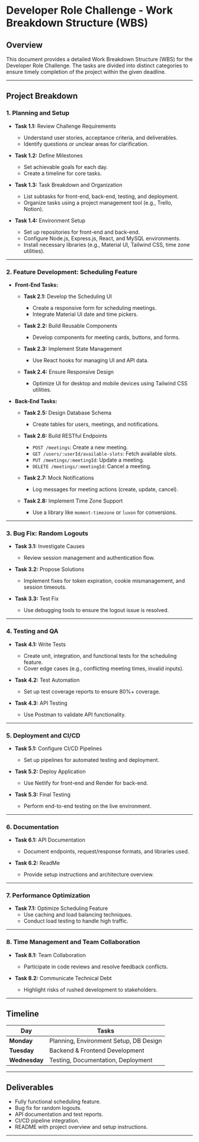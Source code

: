 # Developer Role Challenge - Work Breakdown Structure (WBS)

## **Overview**
This document provides a detailed Work Breakdown Structure (WBS) for the Developer Role Challenge. The tasks are divided into distinct categories to ensure timely completion of the project within the given deadline.

---

## **Project Breakdown**

### **1. Planning and Setup**
- **Task 1.1:** Review Challenge Requirements
  - Understand user stories, acceptance criteria, and deliverables.
  - Identify questions or unclear areas for clarification.
  
- **Task 1.2:** Define Milestones
  - Set achievable goals for each day.
  - Create a timeline for core tasks.

- **Task 1.3:** Task Breakdown and Organization
  - List subtasks for front-end, back-end, testing, and deployment.
  - Organize tasks using a project management tool (e.g., Trello, Notion).

- **Task 1.4:** Environment Setup
  - Set up repositories for front-end and back-end.
  - Configure Node.js, Express.js, React, and MySQL environments.
  - Install necessary libraries (e.g., Material UI, Tailwind CSS, time zone utilities).

---

### **2. Feature Development: Scheduling Feature**
- **Front-End Tasks:**
  - **Task 2.1:** Develop the Scheduling UI
    - Create a responsive form for scheduling meetings.
    - Integrate Material UI date and time pickers.
  
  - **Task 2.2:** Build Reusable Components
    - Develop components for meeting cards, buttons, and forms.
    
  - **Task 2.3:** Implement State Management
    - Use React hooks for managing UI and API data.

  - **Task 2.4:** Ensure Responsive Design
    - Optimize UI for desktop and mobile devices using Tailwind CSS utilities.

- **Back-End Tasks:**
  - **Task 2.5:** Design Database Schema
    - Create tables for users, meetings, and notifications.

  - **Task 2.6:** Build RESTful Endpoints
    - `POST /meetings`: Create a new meeting.
    - `GET /users/:userId/available-slots`: Fetch available slots.
    - `PUT /meetings/:meetingId`: Update a meeting.
    - `DELETE /meetings/:meetingId`: Cancel a meeting.

  - **Task 2.7:** Mock Notifications
    - Log messages for meeting actions (create, update, cancel).

  - **Task 2.8:** Implement Time Zone Support
    - Use a library like `moment-timezone` or `luxon` for conversions.

---

### **3. Bug Fix: Random Logouts**
- **Task 3.1:** Investigate Causes
  - Review session management and authentication flow.

- **Task 3.2:** Propose Solutions
  - Implement fixes for token expiration, cookie mismanagement, and session timeouts.

- **Task 3.3:** Test Fix
  - Use debugging tools to ensure the logout issue is resolved.

---

### **4. Testing and QA**
- **Task 4.1:** Write Tests
  - Create unit, integration, and functional tests for the scheduling feature.
  - Cover edge cases (e.g., conflicting meeting times, invalid inputs).

- **Task 4.2:** Test Automation
  - Set up test coverage reports to ensure 80%+ coverage.

- **Task 4.3:** API Testing
  - Use Postman to validate API functionality.

---

### **5. Deployment and CI/CD**
- **Task 5.1:** Configure CI/CD Pipelines
  - Set up pipelines for automated testing and deployment.

- **Task 5.2:** Deploy Application
  - Use Netlify for front-end and Render for back-end.

- **Task 5.3:** Final Testing
  - Perform end-to-end testing on the live environment.

---

### **6. Documentation**
- **Task 6.1:** API Documentation
  - Document endpoints, request/response formats, and libraries used.

- **Task 6.2:** ReadMe
  - Provide setup instructions and architecture overview.

---

### **7. Performance Optimization**
- **Task 7.1:** Optimize Scheduling Feature
  - Use caching and load balancing techniques.
  - Conduct load testing to handle high traffic.

---

### **8. Time Management and Team Collaboration**
- **Task 8.1:** Team Collaboration
  - Participate in code reviews and resolve feedback conflicts.

- **Task 8.2:** Communicate Technical Debt
  - Highlight risks of rushed development to stakeholders.

---

## **Timeline**
| **Day**       | **Tasks**                               |
|---------------|-----------------------------------------|
| **Monday**    | Planning, Environment Setup, DB Design |
| **Tuesday**   | Backend & Frontend Development         |
| **Wednesday** | Testing, Documentation, Deployment     |

---

## **Deliverables**
- Fully functional scheduling feature.
- Bug fix for random logouts.
- API documentation and test reports.
- CI/CD pipeline integration.
- README with project overview and setup instructions.

---

